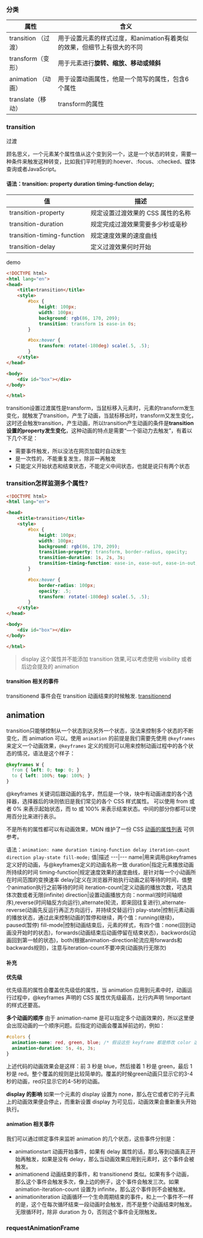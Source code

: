 ### 分类
属性|含义
---|---
transition （过渡）|用于设置元素的样式过度，和animation有着类似的效果，但细节上有很大的不同
transform（变形） |用于元素进行**旋转、缩放、移动或倾斜**
animation （动画） | 用于设置动画属性，他是一个简写的属性，包含6个属性
translate（移动）| transform的属性
### transition
过渡

顾名思义，一个元素某个属性值从这个变到另一个，这是一个状态的转变，需要一种条件来触发这种转变，比如我们平时用到的:hoever、:focus、:checked、媒体查询或者JavaScript。

#### 语法：transition: property duration timing-function delay;
值|描述
---|---
transition-property|规定设置过渡效果的 CSS 属性的名称
transition-duration|规定完成过渡效果需要多少秒或毫秒
transition-timing-function|规定速度效果的速度曲线
transition-delay|定义过渡效果何时开始
demo
```html
<!DOCTYPE html>
<html lang="en">
<head>
    <title>transition</title>
    <style>
        #box {
            height: 100px;
            width: 100px;
            background: rgb(86, 170, 209);
            transition: transform 1s ease-in 0s;
        }

        #box:hover {
            transform: rotate(-180deg) scale(.5, .5);
        }
    </style>
</head>

<body>
    <div id="box"></div>
</body>

</html>
```
transition设置过渡属性是transform，当鼠标移入元素时，元素的transform发生变化，就触发了transition，产生了动画，当鼠标移出时，transform又发生变化，这时还会触发transition，产生动画，所以transition产生动画的条件是**transition设置的property发生变化**，这种动画的特点是需要“一个驱动力去触发”，有着以下几个不足：
- 需要事件触发，所以没法在网页加载时自动发生
- 是一次性的，不能重复发生，除非一再触发
- 只能定义开始状态和结束状态，不能定义中间状态，也就是说只有两个状态
### transition怎样监测多个属性?
```html
<!DOCTYPE html>
<html lang="en">

<head>
    <title>transition</title>
    <style>
        #box {
            height: 100px;
            width: 100px;
            background: rgb(86, 170, 209);
            transition-property: transform, border-radius, opacity;
            transition-duration: 1s, 2s, 3s;
            transition-timing-function: ease-in, ease-out, ease-in-out;
        }

        #box:hover {
            border-radius: 100px;
            opacity: .5;
            transform: rotate(-180deg) scale(.5, .5);
        }
    </style>
</head>

<body>
    <div id="box"></div>
</body>

</html>
```
> display 这个属性并不能添加 transition 效果,可以考虑使用 visibility 或者后边会提及的 animation

#### transition 相关的事件
transitionend 事件会在 transition 动画结束的时候触发. [transitionend](https://developer.mozilla.org/en-US/docs/Web/API/TransitionEvent/TransitionEvent)
## animation
transition只能够控制从一个状态到达另外一个状态，没法来控制多个状态的不断变化，而 animation 可以。使用 `animation` 的前提是我们需要先使用 `@keyframes` 来定义一个动画效果，`@keyframes` 定义的规则可以用来控制动画过程中的各个状态的情况，语法是这个样子：
```css
@keyframes W {
  from { left: 0; top: 0; }
  to { left: 100%; top: 100%; }
}
```
@keyframes 关键词后跟动画的名字，然后是一个块，块中有动画进度的各个选择器，选择器后的块则依旧是我们常见的各个 CSS 样式属性。 可以使用 from 或者 0% 来表示起始状态，而 to 或 100% 来表示结束状态。中间的部分你都可以使用百分比来进行表示。

不是所有的属性都可以有动画效果，MDN 维护了一份 CSS [动画的属性列表](https://developer.mozilla.org/en-US/docs/Web/CSS/CSS_animated_properties) 可供参考。

语法：`animation: name duration timing-function delay iteration-count direction play-state fill-mode;`
值|描述
---|---
name|用来调用@keyframes定义好的动画，与@keyframes定义的动画名称一致
duration|指定元素播放动画所持续的时间
timing-function|规定速度效果的速度曲线，是针对每一个小动画所在时间范围的变换速率
delay|定义在浏览器开始执行动画之前等待的时间，值整个animation执行之前等待的时间
iteration-count|定义动画的播放次数，可选具体次数或者无限(infinite)
direction|设置动画播放方向：normal(按时间轴顺序),reverse(时间轴反方向运行),alternate(轮流，即来回往复进行),alternate-reverse(动画先反运行再正方向运行，并持续交替运行)
play-state|控制元素动画的播放状态，通过此来控制动画的暂停和继续，两个值：running(继续)，paused(暂停)
fill-mode|控制动画结束后，元素的样式，有四个值：none(回到动画没开始时的状态)，forwards(动画结束后动画停留在结束状态)，backwords(动画回到第一帧的状态)，both(根据animation-direction轮流应用forwards和backwards规则)，注意与iteration-count不要冲突(动画执行无限次)
#### 补充
**优先级**

优先级高的属性会覆盖优先级低的属性，当 animation 应用到元素中时，动画运行过程中，@keyframes 声明的 CSS 属性优先级最高，比行内声明 !important 的样式还要高。

**多个动画的顺序**
由于 animation-name 是可以指定多个动画效果的，所以这里便会出现动画的一个顺序问题。后指定的动画会覆盖掉前边的，例如：
```css
#colors {
  animation-name: red, green, blue; /* 假设这些 keyframe 都是修改 color 这个属性 */
  animation-duration: 5s, 4s, 3s;
}
```
上述代码的动画效果会是这样：前 3 秒是 blue，然后接着 1 秒是 green，最后 1 秒是 red。整个覆盖的规则是比较简单的。覆盖的时候green动画只显示它的3-4秒的动画，red只显示它的4-5秒的动画。

**display 的影响**
如果一个元素的 display 设置为 none，那么在它或者它的子元素上的动画效果便会停止，而重新设置 display 为可见后，动画效果会重新重头开始执行。

#### animation 相关事件
我们可以通过绑定事件来监听 animation 的几个状态，这些事件分别是：

- animationstart 动画开始事件，如果有 delay 属性的话，那么等到动画真正开始再触发，如果是没有 delay，那么当动画效果应用到元素时，这个事件会被触发。
- animationend 动画结束的事件，和 transitionend 类似。如果有多个动画，那么这个事件会触发多次，像上边的例子，这个事件会触发三次。如果 animation-iteration-count 设置为 infinite，那么这个事件则不会被触发。
- animationiteration 动画循环一个生命周期结束的事件，和上一个事件不一样的是，这个在每次循环结束一段动画时会触发，而不是整个动画结束时触发。无限循环时，除非 duration 为 0，否则这个事件会无限触发。

### requestAnimationFrame

